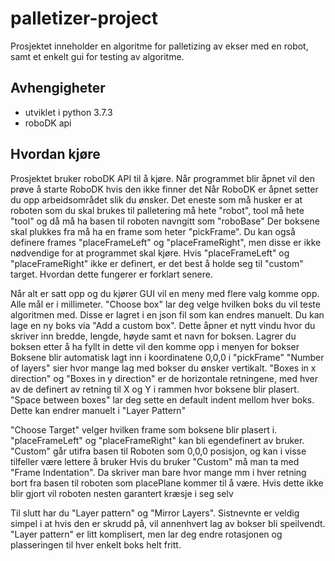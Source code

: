 # palletizer-project
Prosjektet inneholder en algoritme for palletizing av ekser med en robot, samt et enkelt gui for testing av algoritme.

## Avhengigheter
- utviklet i python 3.7.3
- roboDK api

## Hvordan kjøre
Prosjektet bruker roboDK API til å kjøre. Når programmet blir åpnet vil den prøve å starte RoboDK hvis den ikke finner det
Når RoboDK er åpnet setter du opp arbeidsområdet slik du ønsker. Det eneste som må husker er at roboten som du skal brukes til palletering må hete "robot", tool må hete "tool" og då må ha basen til roboten navngitt som "roboBase"
Der boksene skal plukkes fra må ha en frame som heter "pickFrame". Du kan også definere frames "placeFrameLeft" og "placeFrameRight", men disse er ikke nødvendige for at programmet skal kjøre.
Hvis "placeFrameLeft" og "placeFrameRight" ikke er definert, er det best å holde seg til "custom" target. Hvordan dette fungerer er forklart senere.

Når alt er satt opp og du kjører GUI vil en meny med flere valg komme opp. Alle mål er i millimeter.
"Choose box" lar deg velge hvilken boks du vil teste algoritmen med. Disse er lagret i en json fil som kan endres manuelt.
Du kan lage en ny boks via "Add a custom box". Dette åpner et nytt vindu hvor du skriver inn bredde, lengde, høyde samt et navn for boksen. Lagrer du boksen etter å ha fyllt in dette vil den komme opp i menyen for bokser
Boksene blir automatisk lagt inn i koordinatene 0,0,0 i "pickFrame"
"Number of layers" sier hvor mange lag med bokser du ønsker vertikalt. "Boxes in x direction"  og "Boxes in y direction" er de horizontale retningene, med hver av de definert av retning til X og Y i rammen hvor boksene blir plasert.
"Space between boxes" lar deg sette en default indent mellom hver boks. Dette kan endrer manuelt i "Layer Pattern"

"Choose Target" velger hvilken frame som boksene blir plasert i. "placeFrameLeft" og "placeFrameRight" kan bli egendefinert av bruker. "Custom" går utifra basen til Roboten som 0,0,0 posisjon, og kan i visse tilfeller være lettere å bruker
Hvis du bruker "Custom" må man ta med "Frame Indentation". Da skriver man bare hvor mange mm i hver retning bort fra basen til roboten som placePlane kommer til å være. Hvis dette ikke blir gjort vil roboten nesten garantert kræsje i seg selv

Til slutt har du "Layer pattern" og "Mirror Layers". Sistnevnte er veldig simpel i at hvis den er skrudd på, vil annenhvert lag av bokser bli speilvendt.
"Layer pattern" er litt komplisert, men lar deg endre rotasjonen og plasseringen til hver enkelt boks helt fritt.